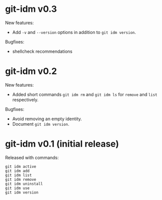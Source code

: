 # git-idm v0.3

New features:

- Add `-v` and `--version` options in addition to `git idm version`.

Bugfixes:

- shellcheck recommendations

# git-idm v0.2

New features:

- Added short commands `git idm rm` and `git idm ls` for `remove` and `list`
  respectively.

Bugfixes:

- Avoid removing an empty identity.
- Document `git idm version`.

# git-idm v0.1 (initial release)

Released with commands:

```
git idm active
git idm add
git idm list
git idm remove
git idm uninstall
git idm use
git idm version
```
